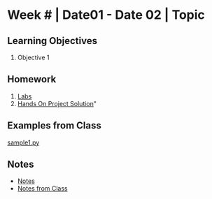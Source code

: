 # Week # | Date01 - Date 02 | Topic
## Learning Objectives
1.  Objective 1
## Homework
1. [Labs](ISYS229/Week%20Template/Labs/Readme.md)
2. [Hands On Project Solution](HandsOn/y)"

## Examples from Class
[sample1.py](samples/sample1.py)

## Notes
*   [Notes](ISYS229/Week%20Template/Notes/Notes.md)
*   [Notes from Class](Notes/ClassNotes.ipynb)